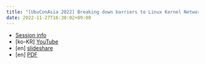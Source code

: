 ```yaml
---
title: "[UbuConAsia 2022] Breaking down barriers to Linux Kernel Networking Stack"
date: 2022-11-27T16:30:02+09:00
---
```


- [Session info](https://2022.ubucon.asia/sessions/linux-kernel-networking-stack)
- [ko-KR] [YouTube](https://youtu.be/uwotXXYz9ms)
- [en] [slideshare](https://www.slideshare.net/claudiajkang/ubucon-asia-2022-breaking-down-the-entry-barriers-on-linux-kernel-networking-stack)
- [en] [PDF](https://claudiajkang.github.io/slides/ubuconasia2022/breaking-down-barriers-to-linux-kernel-networking-stack.pdf)
